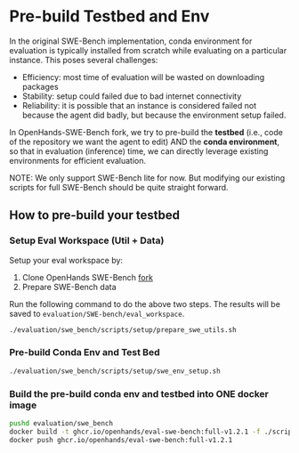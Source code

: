 # Pre-build Testbed and Env

In the original SWE-Bench implementation, conda environment for evaluation is typically installed from scratch while evaluating on a particular instance. This poses several challenges:

- Efficiency: most time of evaluation will be wasted on downloading packages
- Stability: setup could failed due to bad internet connectivity
- Reliability: it is possible that an instance is considered failed not because the agent did badly, but because the environment setup failed.

In OpenHands-SWE-Bench fork, we try to pre-build the **testbed** (i.e., code of the repository we want the agent to edit) AND the **conda environment**, so that in evaluation (inference) time, we can directly leverage existing environments for efficient evaluation.

NOTE: We only support SWE-Bench lite for now. But modifying our existing scripts for full SWE-Bench should be quite straight forward.

## How to pre-build your testbed

### Setup Eval Workspace (Util + Data)

Setup your eval workspace by:
1. Clone OpenHands SWE-Bench [fork](https://github.com/All-Hands-AI/OD-SWE-bench.git)
2. Prepare SWE-Bench data

Run the following command to do the above two steps. The results will be saved to `evaluation/SWE-bench/eval_workspace`.

```bash
./evaluation/swe_bench/scripts/setup/prepare_swe_utils.sh
```

### Pre-build Conda Env and Test Bed

```bash
./evaluation/swe_bench/scripts/setup/swe_env_setup.sh
```

### Build the pre-build conda env and testbed into ONE docker image

```bash
pushd evaluation/swe_bench
docker build -t ghcr.io/openhands/eval-swe-bench:full-v1.2.1 -f ./scripts/docker/Dockerfile.full.v1.1 .
docker push ghcr.io/openhands/eval-swe-bench:full-v1.2.1
```
